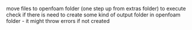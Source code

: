 move files to openfoam folder (one step up from extras folder) to execute
check if there is need to create some kind of output folder in openfoam folder - it might throw errors if not created